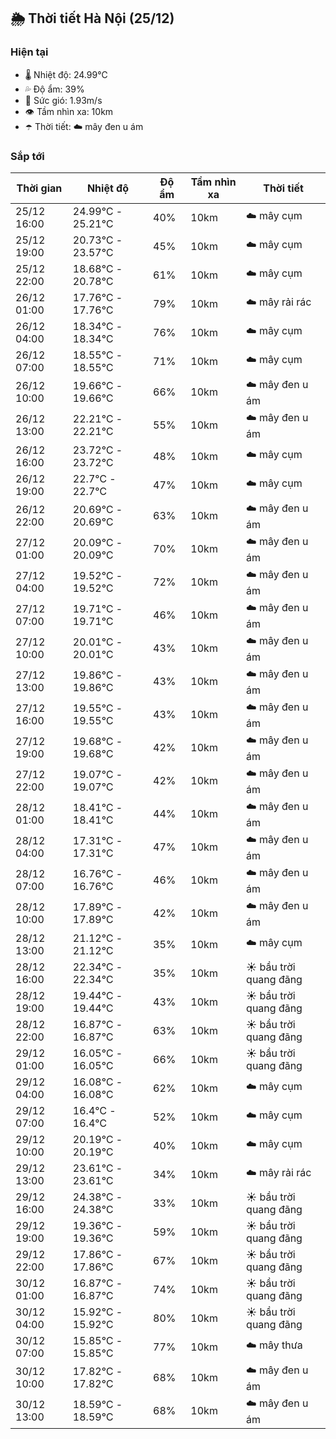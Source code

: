 ## 🌦️ Thời tiết Hà Nội (25/12)

### Hiện tại

- 🌡️ Nhiệt độ: 24.99℃
- 💦 Độ ẩm: 39%
- 💨 Sức gió: 1.93m/s
- 👁️ Tầm nhìn xa: 10km
- ☂️ Thời tiết: ☁️ mây đen u ám

### Sắp tới

| Thời gian | Nhiệt độ | Độ ẩm | Tầm nhìn xa | Thời tiết |
| --- | --- | --- | --- | --- |
| 25/12 16:00 | 24.99℃ - 25.21℃ | 40% | 10km | ☁️ mây cụm |
| 25/12 19:00 | 20.73℃ - 23.57℃ | 45% | 10km | ☁️ mây cụm |
| 25/12 22:00 | 18.68℃ - 20.78℃ | 61% | 10km | ☁️ mây cụm |
| 26/12 01:00 | 17.76℃ - 17.76℃ | 79% | 10km | ☁️ mây rải rác |
| 26/12 04:00 | 18.34℃ - 18.34℃ | 76% | 10km | ☁️ mây cụm |
| 26/12 07:00 | 18.55℃ - 18.55℃ | 71% | 10km | ☁️ mây cụm |
| 26/12 10:00 | 19.66℃ - 19.66℃ | 66% | 10km | ☁️ mây đen u ám |
| 26/12 13:00 | 22.21℃ - 22.21℃ | 55% | 10km | ☁️ mây đen u ám |
| 26/12 16:00 | 23.72℃ - 23.72℃ | 48% | 10km | ☁️ mây cụm |
| 26/12 19:00 | 22.7℃ - 22.7℃ | 47% | 10km | ☁️ mây cụm |
| 26/12 22:00 | 20.69℃ - 20.69℃ | 63% | 10km | ☁️ mây đen u ám |
| 27/12 01:00 | 20.09℃ - 20.09℃ | 70% | 10km | ☁️ mây đen u ám |
| 27/12 04:00 | 19.52℃ - 19.52℃ | 72% | 10km | ☁️ mây đen u ám |
| 27/12 07:00 | 19.71℃ - 19.71℃ | 46% | 10km | ☁️ mây đen u ám |
| 27/12 10:00 | 20.01℃ - 20.01℃ | 43% | 10km | ☁️ mây đen u ám |
| 27/12 13:00 | 19.86℃ - 19.86℃ | 43% | 10km | ☁️ mây đen u ám |
| 27/12 16:00 | 19.55℃ - 19.55℃ | 43% | 10km | ☁️ mây đen u ám |
| 27/12 19:00 | 19.68℃ - 19.68℃ | 42% | 10km | ☁️ mây đen u ám |
| 27/12 22:00 | 19.07℃ - 19.07℃ | 42% | 10km | ☁️ mây đen u ám |
| 28/12 01:00 | 18.41℃ - 18.41℃ | 44% | 10km | ☁️ mây đen u ám |
| 28/12 04:00 | 17.31℃ - 17.31℃ | 47% | 10km | ☁️ mây đen u ám |
| 28/12 07:00 | 16.76℃ - 16.76℃ | 46% | 10km | ☁️ mây đen u ám |
| 28/12 10:00 | 17.89℃ - 17.89℃ | 42% | 10km | ☁️ mây đen u ám |
| 28/12 13:00 | 21.12℃ - 21.12℃ | 35% | 10km | ☁️ mây cụm |
| 28/12 16:00 | 22.34℃ - 22.34℃ | 35% | 10km | ☀️ bầu trời quang đãng |
| 28/12 19:00 | 19.44℃ - 19.44℃ | 43% | 10km | ☀️ bầu trời quang đãng |
| 28/12 22:00 | 16.87℃ - 16.87℃ | 63% | 10km | ☀️ bầu trời quang đãng |
| 29/12 01:00 | 16.05℃ - 16.05℃ | 66% | 10km | ☀️ bầu trời quang đãng |
| 29/12 04:00 | 16.08℃ - 16.08℃ | 62% | 10km | ☁️ mây cụm |
| 29/12 07:00 | 16.4℃ - 16.4℃ | 52% | 10km | ☁️ mây cụm |
| 29/12 10:00 | 20.19℃ - 20.19℃ | 40% | 10km | ☁️ mây cụm |
| 29/12 13:00 | 23.61℃ - 23.61℃ | 34% | 10km | ☁️ mây rải rác |
| 29/12 16:00 | 24.38℃ - 24.38℃ | 33% | 10km | ☀️ bầu trời quang đãng |
| 29/12 19:00 | 19.36℃ - 19.36℃ | 59% | 10km | ☀️ bầu trời quang đãng |
| 29/12 22:00 | 17.86℃ - 17.86℃ | 67% | 10km | ☀️ bầu trời quang đãng |
| 30/12 01:00 | 16.87℃ - 16.87℃ | 74% | 10km | ☀️ bầu trời quang đãng |
| 30/12 04:00 | 15.92℃ - 15.92℃ | 80% | 10km | ☀️ bầu trời quang đãng |
| 30/12 07:00 | 15.85℃ - 15.85℃ | 77% | 10km | ☁️ mây thưa |
| 30/12 10:00 | 17.82℃ - 17.82℃ | 68% | 10km | ☁️ mây đen u ám |
| 30/12 13:00 | 18.59℃ - 18.59℃ | 68% | 10km | ☁️ mây đen u ám |
